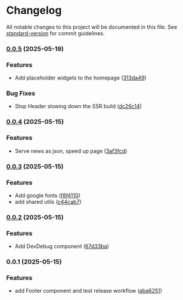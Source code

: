 # Changelog

All notable changes to this project will be documented in this file. See [standard-version](https://github.com/conventional-changelog/standard-version) for commit guidelines.

### [0.0.5](https://github.com/marvinbarretto/bpcn-ng/compare/v0.0.4...v0.0.5) (2025-05-19)


### Features

* Add placeholder widgets to the homepage ([313da49](https://github.com/marvinbarretto/bpcn-ng/commit/313da4997f39e63ec7e052f96892b353ca60479a))


### Bug Fixes

* Stop Header slowing down the SSR build ([dc26c14](https://github.com/marvinbarretto/bpcn-ng/commit/dc26c14cd09b91f1119d057f44ce7c1a4c783c3b))

### [0.0.4](https://github.com/marvinbarretto/bpcn-ng/compare/v0.0.3...v0.0.4) (2025-05-15)


### Features

* Serve news as json, speed up page ([3af3fcd](https://github.com/marvinbarretto/bpcn-ng/commit/3af3fcde97d3ff79bc07598be81e03cbb1c05148))

### [0.0.3](https://github.com/marvinbarretto/bpcn-ng/compare/v0.0.2...v0.0.3) (2025-05-15)


### Features

* Add google fonts ([f8f4110](https://github.com/marvinbarretto/bpcn-ng/commit/f8f41101652e8f812ad2473f4fbed26a5a4cc1b1))
* add shared utils ([c44cab7](https://github.com/marvinbarretto/bpcn-ng/commit/c44cab71b9bf33862b1dabf52a3fe241d793b54a))

### [0.0.2](https://github.com/marvinbarretto/bpcn-ng/compare/v0.0.1...v0.0.2) (2025-05-15)


### Features

* Add DevDebug component ([67d33ba](https://github.com/marvinbarretto/bpcn-ng/commit/67d33ba2347794f0b5a643fb2002fcc61ab2998d))

### 0.0.1 (2025-05-15)


### Features

* add Footer component and test release workflow ([aba6251](https://github.com/marvinbarretto/bpcn-ng/commit/aba6251201a2ccc4327ad636c6fe972dbd4f54dc))
